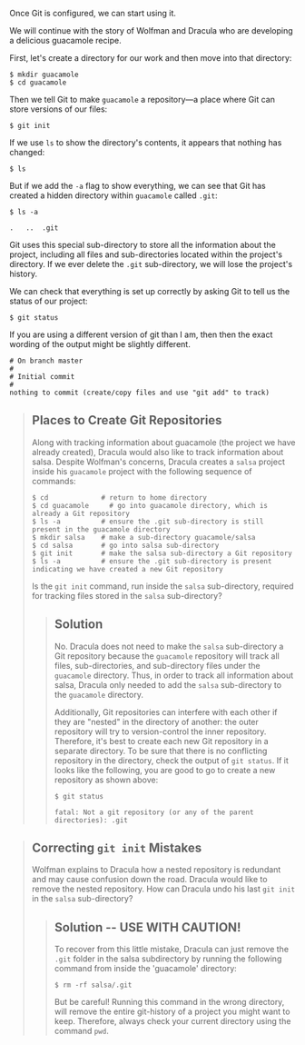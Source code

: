 Once Git is configured,
we can start using it.

We will continue with the story of Wolfman and Dracula who are developing a
delicious guacamole recipe.

First, let's create a directory for our work and then move into that directory:

~~~
$ mkdir guacamole
$ cd guacamole
~~~


Then we tell Git to make `guacamole` a repository—a place where
Git can store versions of our files:

~~~
$ git init
~~~


If we use `ls` to show the directory's contents,
it appears that nothing has changed:

~~~
$ ls
~~~


But if we add the `-a` flag to show everything,
we can see that Git has created a hidden directory within `guacamole` called `.git`:

~~~
$ ls -a
~~~


~~~
.	..	.git
~~~


Git uses this special sub-directory to store all the information about the project,
including all files and sub-directories located within the project's directory.
If we ever delete the `.git` sub-directory,
we will lose the project's history.

We can check that everything is set up correctly
by asking Git to tell us the status of our project:

~~~
$ git status
~~~


If you are using a different version of git than I am, then then the exact
wording of the output might be slightly different.

~~~
# On branch master
#
# Initial commit
#
nothing to commit (create/copy files and use "git add" to track)
~~~


> ## Places to Create Git Repositories
>
> Along with tracking information about guacamole (the project we have already created),
> Dracula would also like to track information about salsa.
> Despite Wolfman's concerns, Dracula creates a `salsa` project inside his `guacamole`
> project with the following sequence of commands:
>
> ~~~
> $ cd             # return to home directory
> $ cd guacamole     # go into guacamole directory, which is already a Git repository
> $ ls -a          # ensure the .git sub-directory is still present in the guacamole directory
> $ mkdir salsa    # make a sub-directory guacamole/salsa
> $ cd salsa       # go into salsa sub-directory
> $ git init       # make the salsa sub-directory a Git repository
> $ ls -a          # ensure the .git sub-directory is present indicating we have created a new Git repository
> ~~~
>
>
> Is the `git init` command, run inside the `salsa` sub-directory, required for
> tracking files stored in the `salsa` sub-directory?
>
> > ## Solution
> >
> > No. Dracula does not need to make the `salsa` sub-directory a Git repository
> > because the `guacamole` repository will track all files, sub-directories, and
> > sub-directory files under the `guacamole` directory.  Thus, in order to track
> > all information about salsa, Dracula only needed to add the `salsa` sub-directory
> > to the `guacamole` directory.
> >
> > Additionally, Git repositories can interfere with each other if they are "nested" in the
> > directory of another: the outer repository will try to version-control
> > the inner repository. Therefore, it's best to create each new Git
> > repository in a separate directory. To be sure that there is no conflicting
> > repository in the directory, check the output of `git status`. If it looks
> > like the following, you are good to go to create a new repository as shown
> > above:
> >
> > ~~~
> > $ git status
> > ~~~
> >
> > ~~~
> > fatal: Not a git repository (or any of the parent directories): .git
> > ~~~
> >
>

> ## Correcting `git init` Mistakes
> Wolfman explains to Dracula how a nested repository is redundant and may cause confusion
> down the road. Dracula would like to remove the nested repository. How can Dracula undo
> his last `git init` in the `salsa` sub-directory?
>
> > ## Solution -- USE WITH CAUTION!
> >
> > To recover from this little mistake, Dracula can just remove the `.git`
> > folder in the salsa subdirectory by running the following command from inside the 'guacamole' directory:
> >
> > ~~~
> > $ rm -rf salsa/.git
> > ~~~
> >
> >
> > But be careful! Running this command in the wrong directory, will remove
> > the entire git-history of a project you might want to keep. Therefore, always check your current directory using the
> > command `pwd`.
>
